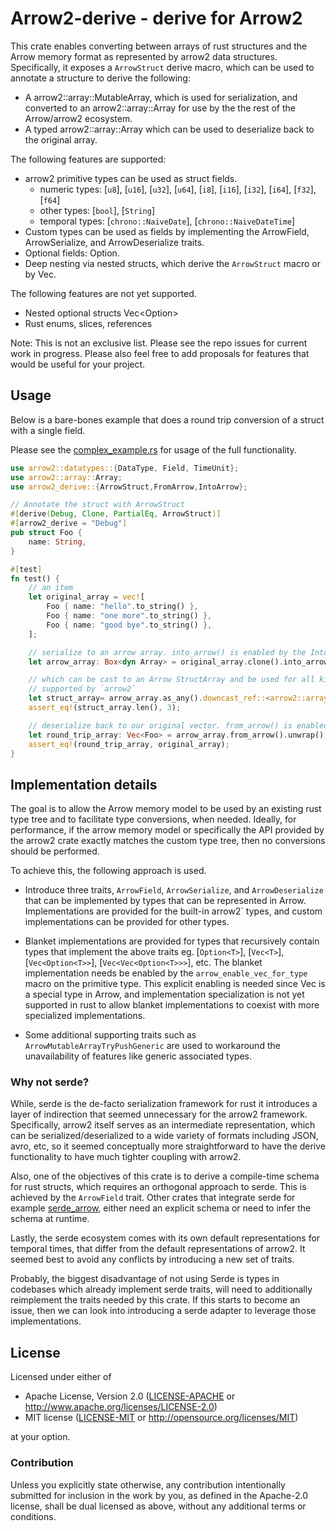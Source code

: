 # Arrow2-derive - derive for Arrow2

This crate enables converting between arrays of rust structures and the Arrow memory format as represented by arrow2 data structures. Specifically, it exposes a `ArrowStruct` derive macro, which can be used to annotate a structure to derive the following:
- A arrow2::array::MutableArray, which is used for serialization, and converted to an arrow2::array::Array for use by the the rest of the Arrow/arrow2 ecosystem.
- A typed arrow2::array::Array which can be used to deserialize back to the original array.

The following features are supported:

- arrow2 primitive types can be used as struct fields.
    - numeric types: [`u8`], [`u16`], [`u32`], [`u64`], [`i8`], [`i16`], [`i32`], [`i64`], [`f32`], [`f64`]
    - other types: [`bool`], [`String`]
    - temporal types: [`chrono::NaiveDate`], [`chrono::NaiveDateTime`]
- Custom types can be used as fields by implementing the ArrowField, ArrowSerialize, and ArrowDeserialize traits.
- Optional fields: Option<T>.
- Deep nesting via nested structs, which derive the `ArrowStruct` macro or by Vec<T>.

The following features are not yet supported. 

- Nested optional structs Vec<Option<T>>
- Rust enums, slices, references

Note: This is not an exclusive list. Please see the repo issues for current work in progress. Please also feel free to add proposals for features that would be useful for your project.
## Usage

Below is a bare-bones example that does a round trip conversion of a struct with a single field. 

Please see the [complex_example.rs](./tests/complex_example.rs) for usage of the full functionality.

```rust
use arrow2::datatypes::{DataType, Field, TimeUnit};
use arrow2::array::Array;
use arrow2_derive::{ArrowStruct,FromArrow,IntoArrow};

// Annotate the struct with ArrowStruct
#[derive(Debug, Clone, PartialEq, ArrowStruct)]
#[arrow2_derive = "Debug"]
pub struct Foo {
    name: String,
}

#[test]
fn test() {
    // an item
    let original_array = vec![
        Foo { name: "hello".to_string() },
        Foo { name: "one more".to_string() },
        Foo { name: "good bye".to_string() },
    ];

    // serialize to an arrow array. into_arrow() is enabled by the IntoArrow trait
    let arrow_array: Box<dyn Array> = original_array.clone().into_arrow().unwrap();

    // which can be cast to an Arrow StructArray and be used for all kinds of IPC, FFI, etc. 
    // supported by `arrow2`
    let struct_array= arrow_array.as_any().downcast_ref::<arrow2::array::StructArray>().unwrap();
    assert_eq!(struct_array.len(), 3);

    // deserialize back to our original vector. from_arrow() is enabled by the FromArrow trait
    let round_trip_array: Vec<Foo> = arrow_array.from_arrow().unwrap();
    assert_eq!(round_trip_array, original_array);
}
```

## Implementation details

The goal is to allow the Arrow memory model to be used by an existing rust type tree and to facilitate type conversions, when needed. Ideally, for performance, if the arrow memory model or specifically the API provided by the arrow2 crate exactly matches the custom type tree, then no conversions should be performed.

To achieve this, the following approach is used. 

- Introduce three traits, `ArrowField`, `ArrowSerialize`, and `ArrowDeserialize` that can be implemented by types that can be represented in Arrow. Implementations are provided for the built-in arrow2` types, and custom implementations can be provided for other types.

- Blanket implementations are provided for types that recursively contain types that implement the above traits eg. [`Option<T>`], [`Vec<T>`], [`Vec<Option<T>>`], [`Vec<Vec<Option<T>>>`], etc. The blanket implementation needs be enabled by the `arrow_enable_vec_for_type` macro on the primitive type. This explicit enabling is needed since Vec<u8> is a special type in Arrow, and implementation specialization is not yet supported in rust to allow blanket implementations to coexist with more specialized implementations.

- Some additional supporting traits such as `ArrowMutableArrayTryPushGeneric` are used to workaround the unavailability of features like generic associated types.

### Why not serde?

While, serde is the de-facto serialization framework for rust it introduces a layer of indirection that seemed unnecessary for the arrow2 framework. Specifically, arrow2 itself serves as an intermediate representation, which can be serialized/deserialized to a wide variety of formats including JSON, avro, etc, so it seemed conceptually more straightforward to have the derive functionality to have much tighter coupling with arrow2.

Also, one of the objectives of this crate is to derive a compile-time schema for rust structs, which requires an orthogonal approach to serde. This is achieved by the `ArrowField` trait. Other crates that integrate serde for example [serde_arrow](https://github.com/chmp/serde_arrow), either need an explicit schema or need to infer the schema at runtime.

Lastly, the serde ecosystem comes with its own default representations for temporal times, that differ from the default representations of arrow2. It seemed best to avoid any conflicts by introducing a new set of traits.

Probably, the biggest disadvantage of not using Serde is types in codebases which already implement serde traits, will need to additionally reimplement the traits needed by this crate. If this starts to become an issue, then we can look into introducing a serde adapter to leverage those implementations.
## License

Licensed under either of

 * Apache License, Version 2.0 ([LICENSE-APACHE](LICENSE-APACHE) or http://www.apache.org/licenses/LICENSE-2.0)
 * MIT license ([LICENSE-MIT](LICENSE-MIT) or http://opensource.org/licenses/MIT)

at your option.

### Contribution

Unless you explicitly state otherwise, any contribution intentionally submitted for inclusion in the work by you, as defined in the Apache-2.0 license, shall be dual licensed as above, without any additional terms or conditions.
